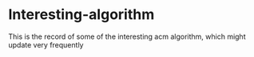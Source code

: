 # Interesting-algorithm
This is the record of some of the interesting acm algorithm, which might update very frequently
